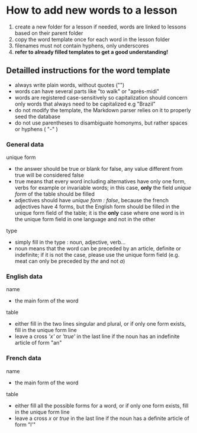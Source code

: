 # How to add new words to a lesson

1. create a new folder for a lesson if needed, words are linked to lessons based on their parent folder
1. copy the word template once for each word in the lesson folder
1. filenames must not contain hyphens, only underscores
1. **refer to already filled templates to get a good understanding!**

## Detailled instructions for the word template

- always write plain words, without quotes ("")
- words can have several parts like "to walk" or "après-midi"
- words are registered case-sensitively so capitalization should concern only words that always need to be capitalized e.g "Brazil"
- do not modify the template, the Markdown parser relies on it to properly seed the database
- do not use parentheses to disambiguate homonyms, but rather spaces or hyphens ( "-" )

### General data

unique form

- the answer should be true or blank for false, any value different from true will be considered false
- true means that every word including alternatives have only one form, verbs for example or invariable words; in this case, **only** the field _unique form_ of the table should be filled
- adjectives should have _unique form : false_, because the french adjectives have 4 forms, but the English form should be filled in the unique form field of the table; it is the **only** case where one word is in the unique form field in one language and not in the other

type

- simply fill in the type : noun, adjective, verb...
- noun means that the word can be preceded by an article, definite or indefinite;
  if it is not the case, please use the unique form field (e.g. meat can only be preceded by _the_ and not _a_)

### English data

name

- the main form of the word

table

- either fill in the two lines singular and plural, or if only one form exists, fill in the unique form line
- leave a cross _'x'_ or _'true'_ in the last line if the noun has an indefinite article of form "an"

### French data

name

- the main form of the word

table

- either fill all the possible forms for a word, or if only one form exists, fill in the unique form line
- leave a cross _x_ or _true_ in the last line if the noun has a definite article of form "l'"
